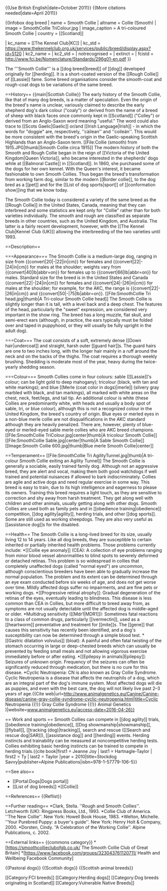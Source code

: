 {{Use British English|date=October 2011}}
{{More citations needed|date=April 2011}}
<!-- Begin Infobox Dogbreed. The text of the article should go AFTER this section. See: -->
<!-- http://en.wikipedia.org/wiki/Wikipedia:WikiProject_Dog_breeds#Infobox_Dogbreed_template -->
<!-- for full explanation of the syntax used in this template. -->
{{Infobox dog breed
| name = Smooth Collie
| altname = Collie (Smooth)
| image = SmoothCollie TriColour.jpg
| image_caption = A tri-coloured Smooth Collie
| country = [[Scotland]]
<!-----Kennel club standards----->
| kc_name        = [[The Kennel Club|KC]]
| kc_std         = https://www.thekennelclub.org.uk/services/public/breed/display.aspx?id=5120
| kc2_name       = <!-- if required for dual-national breeds -->
| kc2_std        = 
| notrecognised  = 
| extinct        = 
| fcistd = http://www.fci.be/Nomenclature/Standards/296g01-en.pdf
}}<!-- End Infobox -->

The '''Smooth Collie''' is a [[dog breed|breed]] of [[dog]] developed originally for [[herding]]. It is a short-coated version of the [[Rough Collie]] of [[Lassie]] fame. Some breed organisations consider the smooth-coat and rough-coat dogs to be variations of the same breed.

==History==
{{main|Scottish Collie}}
The early history of the Smooth Collie, like that of many dog breeds, is a matter of speculation. Even the origin of the breed's name is unclear, variously claimed to describe the early shepherd dog's dark colour ("coaly") or derived from the name of a breed of sheep with black faces once commonly kept in [[Scotland]] ("Colley") or derived from an Anglo-Saxon word meaning "useful." The word could also trace to [[Scots Gaelic|Gaelic]] or/and [[Irish Language|Irish]] - in which the words for "doggie" are, respectively, ''càilean'' and ''coileán''. This would be more consistent with the breed's origin in the Gaelic-speaking Scottish Highlands than an Anglo-Saxon term.
[[File:Collie (smooth) from 1915.JPG|thumb|Smooth Collie circa 1915]]
The modern history of both the Smooth and Rough Collie began in the reign of [[Victoria of the United Kingdom|Queen Victoria]], who became interested in the shepherds' dogs while at [[Balmoral Castle]] in [[Scotland]]. In 1860, she purchased some of the dogs for her own kennel. With the Queen's interest, it became fashionable to own Smooth Collies. Thus began the breed's transformation from working farm dog, similar to the modern [[Border collie]], to the dog bred as a [[pet]] and for the [[List of dog sports|sport]] of [[conformation show]]ing that we know today.

The Smooth Collie today is considered a variety of the same breed as the [[Rough Collie]] in the United States, Canada, meaning that they can interbreed and some statistics are kept only for "Collie" rather than for both varieties individually. The smooth and rough are classified as separate breeds in other countries, such as the United Kingdom, and Australia. The latter is a fairly recent development, however, with the [[The Kennel Club|Kennel Club (UK)]] allowing the interbreeding of the two varieties until 1993.

==Description==

===Appearance===
The Smooth Collie is a medium-large dog, ranging in size from {{convert|20|-|22|in|cm}} for females and {{convert|22|-|24|in|cm}} for males at the shoulder; weights vary from {{convert|40|lb|abbr=on}}  for females up to {{convert|66|lb|abbr=on}} for males. Standard size for the breed is in the United States and Canada {{convert|22|-|24|in|cm}} for females and {{convert|24|-|26|in|cm}} for males at the shoulder; for example, for the AKC, the range is {{convert|22|-|26|in|cm}} and {{convert|50|-|75|lb|abbr=on}}.
[[File:SmoothCollie Tri head.jpg|thumb|A Tri-colour Smooth Collie head]]
The Smooth Collie is slightly longer than it is tall, with a level back and a deep chest. The features of the head, particularly the "sweet" expression, are considered very important in the show ring. The breed has a long muzzle, flat skull, and semi-erect ears (although, in practice, the ears typically must be folded over and taped in puppyhood, or they will usually be fully upright in the adult dog).

===Coat===
The coat consists of a soft, extremely dense [[Down hair|undercoat]] and straight, harsh outer [[guard hair]]s. The guard hairs are one to two inches long, with the longer hair mainly in a ruff around the neck and on the backs of the thighs. The coat requires a thorough weekly brushing. Shedding is moderate most of the year, heavy during the twice-yearly shedding season.

===Colour===
Smooth Collies come in four colours:  sable ([[Lassie]]'s colour; can be light gold to deep mahogany); tricolour (black, with tan and white markings); and blue [[Merle (coat color in dogs)|merle]] (silvery gray marbled with black, and tan markings), all marked with white areas on the chest, neck, feet/legs, and tail tip. An additional colour is white (these Collies are predominantly white, with heads and usually a body spot of sable, tri, or blue colour), although this is not a recognized colour in the United Kingdom, the breed's country of origin.  Blue eyes or merled eyes in a non-blue merle collie are not disqualifications in the AKC standard although they are heavily penalized. There are, however, plenty of blue-eyed or merled-eyed sable merle collies who are AKC breed champions.
[[File:SmoothCollie TriColour.jpg|center|thumb|A tricolour Smooth Collie]]
[[File:SmoothCollie Sable.jpg|center|thumb|A Sable Smooth Collie]]
[[Image:Smooth Collie 600.jpg|thumb|Blue merle Smooth Collie|center]]

==Temperament==
[[File:SmoothCollie Tri AgilityTunnel.jpg|thumb|A tri-colour Smooth Collie exiting an Agility Tunnel]]
The Smooth Collie is generally a sociable, easily trained family dog. Although not an aggressive breed, they are alert and vocal, making them both good watchdogs if well trained and potential nuisances if allowed to bark indiscriminately. Collies are agile and active dogs and need regular exercise in some way.  This breed is easy to train, due to its high intelligence and eagerness to please its owners. Training this breed requires a light touch, as they are sensitive to correction and shy away from harsh treatment. They get along well with children and other animals, usually getting along with other dogs. Smooth Collies are used both as family pets and in [[obedience training|obedience]] competition, [[dog agility|agility]], herding trials, and other [[dog sports]]. Some are still used as working sheepdogs. They are also very useful as [[assistance dog]]s for the disabled.

==Health==
The Smooth Collie is a long-lived breed for its size, usually living 12 to 14 years. Like all dog breeds, they are susceptible to certain inherited or partially inherited health problems. Those problems currently include:
*[[Collie eye anomaly]] (CEA): A collection of eye problems ranging from minor blood vessel abnormalities to blind spots to severely deformed or detached retinas. This problem is so widespread in collies that completely unaffected dogs (called "normal eyed") are uncommon, although conscientious breeders have been able to gradually increase the normal population. The problem and its extent can be determined through an eye exam conducted before six weeks of age, and does not get worse over time. Mildly affected dogs suffer no impairments, and are fine pets or working dogs.
*[[Progressive retinal atrophy]]: Gradual degeneration of the retinas of the eyes, eventually leading to blindness. This disease is less common than CEA in Collies, but more difficult to breed away from, as symptoms are not usually detectable until the affected dog is middle-aged or older.
*Multidrug sensitivity ([[Mdr1|MDR1]]): Sometimes fatal reactions to a class of common drugs, particularly [[ivermectin]], used as a [[heartworm]] preventative and treatment for [[mite]]s. The [[gene]] that causes this sensitivity has recently been identified, and a dog's susceptibility can now be determined through a simple blood test.
*[[Gastric dilatation volvulus]] (bloat): A painful and often fatal twisting of the stomach occurring in large or deep-chested breeds which can usually be prevented by feeding small meals and not allowing vigorous exercise immediately before or after eating.
*[[Epilepsy in animals|Epilepsy]]: Seizures of unknown origin. Frequency of the seizures can often be significantly reduced through medication, but there is no cure for this disease.
*Cyclic Neutropenia: CN is also known as Gray Collie Syndrome. Cyclic Neutropenia is a disease that affects the neutrophils of a dog, which are an integral part of the dog's immune system. Most affected dogs will die as puppies, and even with the best care, the dog will not likely live past 2–3 years of age.<ref>{{Cite web|url=http://www.animalgenetics.eu/Canine/Canine-disease/canine-gray-collie-syndrome-cyclic-neutropenia.html|title=Cyclic Neutropenia {{!}} Gray Collie Syndrome {{!}} Animal Genetics )|website=www.animalgenetics.eu|access-date=2016-04-26}}</ref>

== Work and sports ==
Smooth Collies can compete in [[dog agility]] trials, [[obedience training|obedience]], [[Dog showmanship|showmanship]], [[flyball]], [[tracking (dog)|tracking]], search and rescue ([[Search and rescue dog|SAR]]), [[assistance dog]] and [[herding]] events. Herding instincts and trainability can be measured at noncompetitive herding tests. Collies exhibiting basic herding instincts can be trained to compete in herding trials.<ref name="Hartnagle-Taylor and Ty Taylor">{{cite book|first1 = Jeanne Joy | last1 = Hartnagle-Taylor | first2 = Ty | last2 = Taylor |year = 2010|title=Stockdog Savvy|publisher=Alpine Publications|isbn=978-1-57779-106-5}}</ref>

==See also==
* [[Portal:Dogs|Dogs portal]]
* [[List of dog breeds]]
*[[Collie]]

==References==
{{Reflist}}

==Further reading==
*Clark, Stella. ''Rough and Smooth Collies''. Letchworth (UK): Ringpress Books, Ltd., 1993.
*Collie Club of America. ''The New Collie''. New York: Howell Book House, 1983.
*Welton, Michelle. ''Your Purebred Puppy: a buyer's guide''. New York: Henry Holt & Company, 2000.
*Dorsten, Cindy.  ‘’A Celebration of the Working Collie’’. Alpine Publications, c. 2002.

==External links==
{{commons category}}
*[https://smoothcollieclubofgb.co.uk/ The Smooth Collie Club of Great Britain]
*[https://www.facebook.com/groups/323043761120711/ Health and Wellbeing Facebook Community]

{{Pastoral dogs}}
{{Scottish dogs}}
{{Scottish animal breeds}}

[[Category:FCI breeds]]
[[Category:Herding dogs]]
[[Category:Dog breeds originating in Scotland]]
[[Category:Vulnerable Native Breeds]]